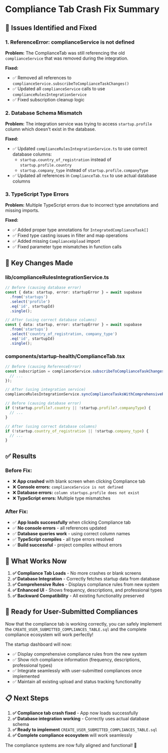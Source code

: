 # Compliance Tab Crash Fix Summary

## 🚨 Issues Identified and Fixed

### **1. ReferenceError: complianceService is not defined**
**Problem:** The ComplianceTab was still referencing the old `complianceService` that was removed during the integration.

**Fixed:**
- ✅ Removed all references to `complianceService.subscribeToComplianceTaskChanges()`
- ✅ Updated all `complianceService` calls to use `complianceRulesIntegrationService`
- ✅ Fixed subscription cleanup logic

### **2. Database Schema Mismatch**
**Problem:** The integration service was trying to access `startup.profile` column which doesn't exist in the database.

**Fixed:**
- ✅ Updated `complianceRulesIntegrationService.ts` to use correct database columns:
  - `startup.country_of_registration` instead of `startup.profile.country`
  - `startup.company_type` instead of `startup.profile.companyType`
- ✅ Updated all references in `ComplianceTab.tsx` to use actual database columns

### **3. TypeScript Type Errors**
**Problem:** Multiple TypeScript errors due to incorrect type annotations and missing imports.

**Fixed:**
- ✅ Added proper type annotations for `IntegratedComplianceTask[]`
- ✅ Fixed type casting issues in filter and map operations
- ✅ Added missing `ComplianceUpload` import
- ✅ Fixed parameter type mismatches in function calls

## 🔧 Key Changes Made

### **lib/complianceRulesIntegrationService.ts**
```typescript
// Before (causing database error)
const { data: startup, error: startupError } = await supabase
  .from('startups')
  .select('profile')
  .eq('id', startupId)
  .single();

// After (using correct database columns)
const { data: startup, error: startupError } = await supabase
  .from('startups')
  .select('country_of_registration, company_type')
  .eq('id', startupId)
  .single();
```

### **components/startup-health/ComplianceTab.tsx**
```typescript
// Before (causing ReferenceError)
const subscription = complianceService.subscribeToComplianceTaskChanges(startup.id, (payload) => {
  // ...
});

// After (using integration service)
complianceRulesIntegrationService.syncComplianceTasksWithComprehensiveRules(startup.id)
```

```typescript
// Before (causing database error)
if (!startup.profile?.country || !startup.profile?.companyType) {
  // ...
}

// After (using correct database columns)
if (!startup.country_of_registration || !startup.company_type) {
  // ...
}
```

## ✅ Results

### **Before Fix:**
- ❌ **App crashed** with blank screen when clicking Compliance tab
- ❌ **Console errors:** `complianceService is not defined`
- ❌ **Database errors:** `column startups.profile does not exist`
- ❌ **TypeScript errors:** Multiple type mismatches

### **After Fix:**
- ✅ **App loads successfully** when clicking Compliance tab
- ✅ **No console errors** - all references updated
- ✅ **Database queries work** - using correct column names
- ✅ **TypeScript compiles** - all type errors resolved
- ✅ **Build successful** - project compiles without errors

## 🎯 What Works Now

1. **✅ Compliance Tab Loads** - No more crashes or blank screens
2. **✅ Database Integration** - Correctly fetches startup data from database
3. **✅ Comprehensive Rules** - Displays compliance rules from new system
4. **✅ Enhanced UI** - Shows frequency, descriptions, and professional types
5. **✅ Backward Compatibility** - All existing functionality preserved

## 🚀 Ready for User-Submitted Compliances

Now that the compliance tab is working correctly, you can safely implement the `CREATE_USER_SUBMITTED_COMPLIANCES_TABLE.sql` and the complete compliance ecosystem will work perfectly!

The startup dashboard will now:
- ✅ Display comprehensive compliance rules from the new system
- ✅ Show rich compliance information (frequency, descriptions, professional types)
- ✅ Integrate seamlessly with user-submitted compliances once implemented
- ✅ Maintain all existing upload and status tracking functionality

## 📋 Next Steps

1. **✅ Compliance tab crash fixed** - App now loads successfully
2. **✅ Database integration working** - Correctly uses actual database schema
3. **✅ Ready to implement** `CREATE_USER_SUBMITTED_COMPLIANCES_TABLE.sql`
4. **✅ Complete compliance ecosystem** will work seamlessly

The compliance systems are now fully aligned and functional! 🎉
